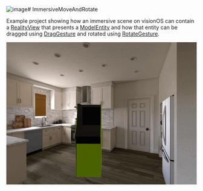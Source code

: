 ![image](https://github.com/simonbs/ImmersiveMoveAndRotate/assets/830995/001376b0-21f5-4ee5-9f77-864993896e7a)# ImmersiveMoveAndRotate

Example project showing how an immersive scene on visionOS can contain a [RealityView](https://developer.apple.com/documentation/realitykit/realityview/) that presents a [ModelEntity](https://developer.apple.com/documentation/realitykit/modelentity) and how that entity can be dragged using [DragGesture](https://developer.apple.com/documentation/swiftui/draggesture) and rotated using [RotateGesture](https://developer.apple.com/documentation/SwiftUI/RotateGesture).

![](https://github.com/simonbs/ImmersiveMoveAndRotate/blob/main/video.gif?raw=true)
